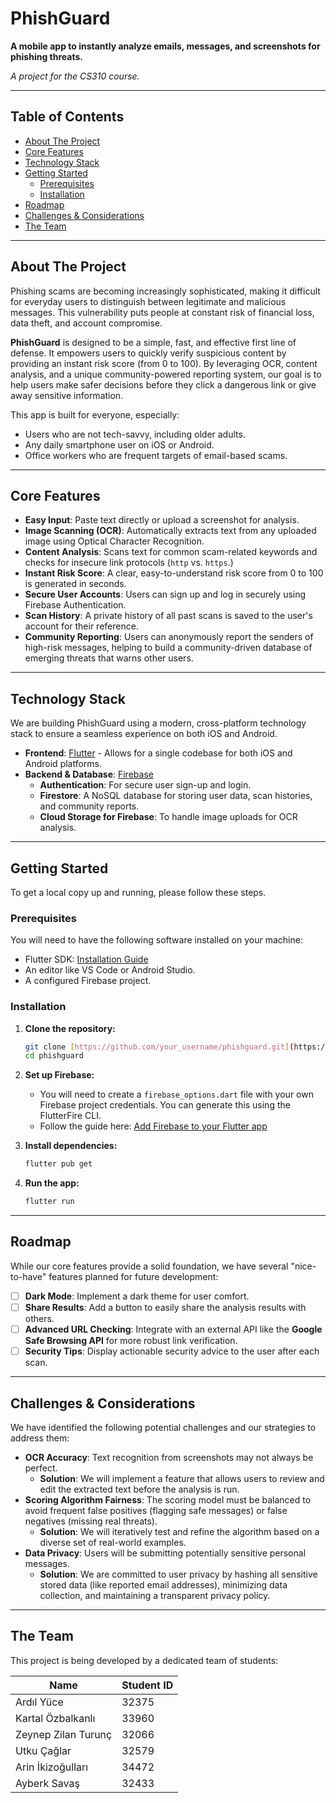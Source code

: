 # PhishGuard

**A mobile app to instantly analyze emails, messages, and screenshots for phishing threats.**

*A project for the CS310 course.*

---

## Table of Contents

- [About The Project](#about-the-project)
- [Core Features](#core-features)
- [Technology Stack](#technology-stack)
- [Getting Started](#getting-started)
  - [Prerequisites](#prerequisites)
  - [Installation](#installation)
- [Roadmap](#roadmap)
- [Challenges & Considerations](#challenges--considerations)
- [The Team](#the-team)

---

## About The Project

Phishing scams are becoming increasingly sophisticated, making it difficult for everyday users to distinguish between legitimate and malicious messages. This vulnerability puts people at constant risk of financial loss, data theft, and account compromise.

**PhishGuard** is designed to be a simple, fast, and effective first line of defense. It empowers users to quickly verify suspicious content by providing an instant risk score (from 0 to 100). By leveraging OCR, content analysis, and a unique community-powered reporting system, our goal is to help users make safer decisions before they click a dangerous link or give away sensitive information.

This app is built for everyone, especially:
* Users who are not tech-savvy, including older adults.
* Any daily smartphone user on iOS or Android.
* Office workers who are frequent targets of email-based scams.

---

## Core Features

* **Easy Input**: Paste text directly or upload a screenshot for analysis.
* **Image Scanning (OCR)**: Automatically extracts text from any uploaded image using Optical Character Recognition.
* **Content Analysis**: Scans text for common scam-related keywords and checks for insecure link protocols (`http` vs. `https`.)
* **Instant Risk Score**: A clear, easy-to-understand risk score from 0 to 100 is generated in seconds.
* **Secure User Accounts**: Users can sign up and log in securely using Firebase Authentication.
* **Scan History**: A private history of all past scans is saved to the user's account for their reference.
* **Community Reporting**: Users can anonymously report the senders of high-risk messages, helping to build a community-driven database of emerging threats that warns other users.

---

## Technology Stack

We are building PhishGuard using a modern, cross-platform technology stack to ensure a seamless experience on both iOS and Android.

* **Frontend**: [Flutter](https://flutter.dev/) - Allows for a single codebase for both iOS and Android platforms.
* **Backend & Database**: [Firebase](https://firebase.google.com/)
    * **Authentication**: For secure user sign-up and login.
    * **Firestore**: A NoSQL database for storing user data, scan histories, and community reports.
    * **Cloud Storage for Firebase**: To handle image uploads for OCR analysis.

---

## Getting Started

To get a local copy up and running, please follow these steps.

### Prerequisites

You will need to have the following software installed on your machine:
* Flutter SDK: [Installation Guide](https://docs.flutter.dev/get-started/install)
* An editor like VS Code or Android Studio.
* A configured Firebase project.

### Installation

1.  **Clone the repository:**
    ```sh
    git clone [https://github.com/your_username/phishguard.git](https://github.com/your_username/phishguard.git)
    cd phishguard
    ```

2.  **Set up Firebase:**
    * You will need to create a `firebase_options.dart` file with your own Firebase project credentials. You can generate this using the FlutterFire CLI.
    * Follow the guide here: [Add Firebase to your Flutter app](https://firebase.google.com/docs/flutter/setup)

3.  **Install dependencies:**
    ```sh
    flutter pub get
    ```

4.  **Run the app:**
    ```sh
    flutter run
    ```

---

## Roadmap

While our core features provide a solid foundation, we have several "nice-to-have" features planned for future development:

- [ ] **Dark Mode**: Implement a dark theme for user comfort.
- [ ] **Share Results**: Add a button to easily share the analysis results with others.
- [ ] **Advanced URL Checking**: Integrate with an external API like the **Google Safe Browsing API** for more robust link verification.
- [ ] **Security Tips**: Display actionable security advice to the user after each scan.

---

## Challenges & Considerations

We have identified the following potential challenges and our strategies to address them:

* **OCR Accuracy**: Text recognition from screenshots may not always be perfect.
    * **Solution**: We will implement a feature that allows users to review and edit the extracted text before the analysis is run.
* **Scoring Algorithm Fairness**: The scoring model must be balanced to avoid frequent false positives (flagging safe messages) or false negatives (missing real threats).
    * **Solution**: We will iteratively test and refine the algorithm based on a diverse set of real-world examples.
* **Data Privacy**: Users will be submitting potentially sensitive personal messages.
    * **Solution**: We are committed to user privacy by hashing all sensitive stored data (like reported email addresses), minimizing data collection, and maintaining a transparent privacy policy.

---

## The Team

This project is being developed by a dedicated team of students:

| Name                  | Student ID |
| --------------------- | ---------- |
| Ardıl Yüce            | 32375      |
| Kartal Özbalkanlı     | 33960      |
| Zeynep Zilan Turunç   | 32066      |
| Utku Çağlar           | 32579      |
| Arin İkizoğulları     | 34472      |
| Ayberk Savaş          | 32433      |
